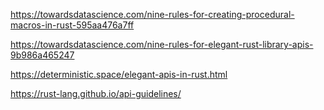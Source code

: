 https://towardsdatascience.com/nine-rules-for-creating-procedural-macros-in-rust-595aa476a7ff

https://towardsdatascience.com/nine-rules-for-elegant-rust-library-apis-9b986a465247

https://deterministic.space/elegant-apis-in-rust.html

https://rust-lang.github.io/api-guidelines/